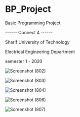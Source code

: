 # BP_Project

Basic Programming Project 

------ Connect 4 ------
    

Sharif University of Technology

Electrical Engineering Department

semester 1 - 2020



![Screenshot (802)](https://user-images.githubusercontent.com/64698354/148677404-3c2391ec-efe5-4bae-9c86-147a2a0b9342.png)

![Screenshot (803)](https://user-images.githubusercontent.com/64698354/148677360-76f5e5af-fe8f-4799-916c-c31e5c680867.png)

![Screenshot (804)](https://user-images.githubusercontent.com/64698354/148677368-1b7a59c3-536c-47ad-bab2-be4f624a8fe1.png)

![Screenshot (806)](https://user-images.githubusercontent.com/64698354/148677373-ffdbc298-b2ff-45c2-b19a-fa2cac07c08f.png)

![Screenshot (807)](https://user-images.githubusercontent.com/64698354/148677377-ba520d82-6d2f-4562-be55-78e7aef4c548.png)

